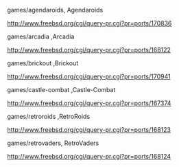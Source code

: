 games/agendaroids, Agendaroids

http://www.freebsd.org/cgi/query-pr.cgi?pr=ports/170836


games/arcadia ,Arcadia

http://www.freebsd.org/cgi/query-pr.cgi?pr=ports/168122


games/brickout ,Brickout

http://www.freebsd.org/cgi/query-pr.cgi?pr=ports/170941


games/castle-combat ,Castle-Combat

http://www.freebsd.org/cgi/query-pr.cgi?pr=ports/167374


games/retroroids ,RetroRoids

http://www.freebsd.org/cgi/query-pr.cgi?pr=ports/168123


games/retrovaders, RetroVaders

http://www.freebsd.org/cgi/query-pr.cgi?pr=ports/168124
